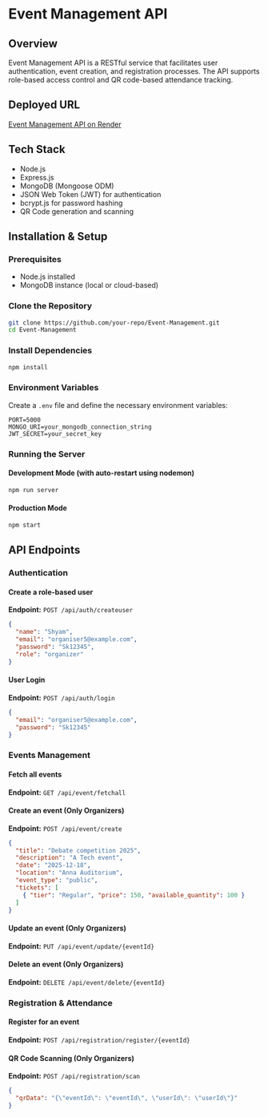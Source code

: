 # Event Management API

## Overview
Event Management API is a RESTful service that facilitates user authentication, event creation, and registration processes. The API supports role-based access control and QR code-based attendance tracking.

## Deployed URL
[Event Management API on Render](https://event-management-kost.onrender.com)

## Tech Stack
- Node.js
- Express.js
- MongoDB (Mongoose ODM)
- JSON Web Token (JWT) for authentication
- bcrypt.js for password hashing
- QR Code generation and scanning

## Installation & Setup

### Prerequisites
- Node.js installed
- MongoDB instance (local or cloud-based)

### Clone the Repository
```sh
git clone https://github.com/your-repo/Event-Management.git
cd Event-Management
```

### Install Dependencies
```sh
npm install
```

### Environment Variables
Create a `.env` file and define the necessary environment variables:
```
PORT=5000
MONGO_URI=your_mongodb_connection_string
JWT_SECRET=your_secret_key
```

### Running the Server
#### Development Mode (with auto-restart using nodemon)
```sh
npm run server
```
#### Production Mode
```sh
npm start
```

## API Endpoints

### Authentication
#### Create a role-based user
**Endpoint:** `POST /api/auth/createuser`
```json
{
  "name": "Shyam",
  "email": "organiser5@example.com",
  "password": "Sk12345",
  "role": "organizer"
}
```

#### User Login
**Endpoint:** `POST /api/auth/login`
```json
{
  "email": "organiser5@example.com",
  "password": "Sk12345"
}
```

### Events Management
#### Fetch all events
**Endpoint:** `GET /api/event/fetchall`

#### Create an event (Only Organizers)
**Endpoint:** `POST /api/event/create`
```json
{
  "title": "Debate competition 2025",
  "description": "A Tech event",
  "date": "2025-12-18",
  "location": "Anna Auditorium",
  "event_type": "public",
  "tickets": [
    { "tier": "Regular", "price": 150, "available_quantity": 100 }
  ]
}
```

#### Update an event (Only Organizers)
**Endpoint:** `PUT /api/event/update/{eventId}`

#### Delete an event (Only Organizers)
**Endpoint:** `DELETE /api/event/delete/{eventId}`

### Registration & Attendance
#### Register for an event
**Endpoint:** `POST /api/registration/register/{eventId}`

#### QR Code Scanning (Only Organizers)
**Endpoint:** `POST /api/registration/scan`
```json
{
  "qrData": "{\"eventId\": \"eventId\", \"userId\": \"userId\"}"
}
```



